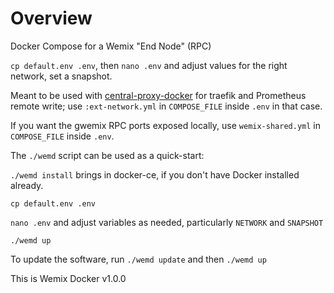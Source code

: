 # Overview

Docker Compose for a Wemix "End Node" (RPC)

`cp default.env .env`, then `nano .env` and adjust values for the right network, set a snapshot.

Meant to be used with [central-proxy-docker](https://github.com/CryptoManufaktur-io/central-proxy-docker) for traefik
and Prometheus remote write; use `:ext-network.yml` in `COMPOSE_FILE` inside `.env` in that case.

If you want the gwemix RPC ports exposed locally, use `wemix-shared.yml` in `COMPOSE_FILE` inside `.env`.

The `./wemd` script can be used as a quick-start:

`./wemd install` brings in docker-ce, if you don't have Docker installed already.

`cp default.env .env`

`nano .env` and adjust variables as needed, particularly `NETWORK` and `SNAPSHOT`

`./wemd up`

To update the software, run `./wemd update` and then `./wemd up`

This is Wemix Docker v1.0.0
